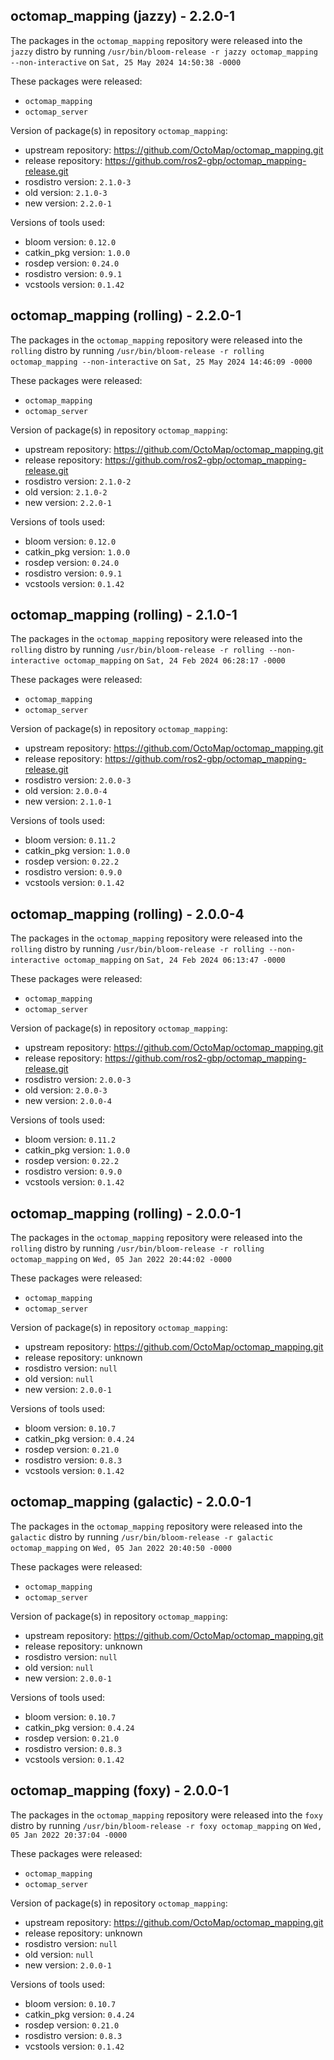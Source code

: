 ## octomap_mapping (jazzy) - 2.2.0-1

The packages in the `octomap_mapping` repository were released into the `jazzy` distro by running `/usr/bin/bloom-release -r jazzy octomap_mapping --non-interactive` on `Sat, 25 May 2024 14:50:38 -0000`

These packages were released:
- `octomap_mapping`
- `octomap_server`

Version of package(s) in repository `octomap_mapping`:

- upstream repository: https://github.com/OctoMap/octomap_mapping.git
- release repository: https://github.com/ros2-gbp/octomap_mapping-release.git
- rosdistro version: `2.1.0-3`
- old version: `2.1.0-3`
- new version: `2.2.0-1`

Versions of tools used:

- bloom version: `0.12.0`
- catkin_pkg version: `1.0.0`
- rosdep version: `0.24.0`
- rosdistro version: `0.9.1`
- vcstools version: `0.1.42`


## octomap_mapping (rolling) - 2.2.0-1

The packages in the `octomap_mapping` repository were released into the `rolling` distro by running `/usr/bin/bloom-release -r rolling octomap_mapping --non-interactive` on `Sat, 25 May 2024 14:46:09 -0000`

These packages were released:
- `octomap_mapping`
- `octomap_server`

Version of package(s) in repository `octomap_mapping`:

- upstream repository: https://github.com/OctoMap/octomap_mapping.git
- release repository: https://github.com/ros2-gbp/octomap_mapping-release.git
- rosdistro version: `2.1.0-2`
- old version: `2.1.0-2`
- new version: `2.2.0-1`

Versions of tools used:

- bloom version: `0.12.0`
- catkin_pkg version: `1.0.0`
- rosdep version: `0.24.0`
- rosdistro version: `0.9.1`
- vcstools version: `0.1.42`


## octomap_mapping (rolling) - 2.1.0-1

The packages in the `octomap_mapping` repository were released into the `rolling` distro by running `/usr/bin/bloom-release -r rolling --non-interactive octomap_mapping` on `Sat, 24 Feb 2024 06:28:17 -0000`

These packages were released:
- `octomap_mapping`
- `octomap_server`

Version of package(s) in repository `octomap_mapping`:

- upstream repository: https://github.com/OctoMap/octomap_mapping.git
- release repository: https://github.com/ros2-gbp/octomap_mapping-release.git
- rosdistro version: `2.0.0-3`
- old version: `2.0.0-4`
- new version: `2.1.0-1`

Versions of tools used:

- bloom version: `0.11.2`
- catkin_pkg version: `1.0.0`
- rosdep version: `0.22.2`
- rosdistro version: `0.9.0`
- vcstools version: `0.1.42`


## octomap_mapping (rolling) - 2.0.0-4

The packages in the `octomap_mapping` repository were released into the `rolling` distro by running `/usr/bin/bloom-release -r rolling --non-interactive octomap_mapping` on `Sat, 24 Feb 2024 06:13:47 -0000`

These packages were released:
- `octomap_mapping`
- `octomap_server`

Version of package(s) in repository `octomap_mapping`:

- upstream repository: https://github.com/OctoMap/octomap_mapping.git
- release repository: https://github.com/ros2-gbp/octomap_mapping-release.git
- rosdistro version: `2.0.0-3`
- old version: `2.0.0-3`
- new version: `2.0.0-4`

Versions of tools used:

- bloom version: `0.11.2`
- catkin_pkg version: `1.0.0`
- rosdep version: `0.22.2`
- rosdistro version: `0.9.0`
- vcstools version: `0.1.42`


## octomap_mapping (rolling) - 2.0.0-1

The packages in the `octomap_mapping` repository were released into the `rolling` distro by running `/usr/bin/bloom-release -r rolling octomap_mapping` on `Wed, 05 Jan 2022 20:44:02 -0000`

These packages were released:
- `octomap_mapping`
- `octomap_server`

Version of package(s) in repository `octomap_mapping`:

- upstream repository: https://github.com/OctoMap/octomap_mapping.git
- release repository: unknown
- rosdistro version: `null`
- old version: `null`
- new version: `2.0.0-1`

Versions of tools used:

- bloom version: `0.10.7`
- catkin_pkg version: `0.4.24`
- rosdep version: `0.21.0`
- rosdistro version: `0.8.3`
- vcstools version: `0.1.42`


## octomap_mapping (galactic) - 2.0.0-1

The packages in the `octomap_mapping` repository were released into the `galactic` distro by running `/usr/bin/bloom-release -r galactic octomap_mapping` on `Wed, 05 Jan 2022 20:40:50 -0000`

These packages were released:
- `octomap_mapping`
- `octomap_server`

Version of package(s) in repository `octomap_mapping`:

- upstream repository: https://github.com/OctoMap/octomap_mapping.git
- release repository: unknown
- rosdistro version: `null`
- old version: `null`
- new version: `2.0.0-1`

Versions of tools used:

- bloom version: `0.10.7`
- catkin_pkg version: `0.4.24`
- rosdep version: `0.21.0`
- rosdistro version: `0.8.3`
- vcstools version: `0.1.42`


## octomap_mapping (foxy) - 2.0.0-1

The packages in the `octomap_mapping` repository were released into the `foxy` distro by running `/usr/bin/bloom-release -r foxy octomap_mapping` on `Wed, 05 Jan 2022 20:37:04 -0000`

These packages were released:
- `octomap_mapping`
- `octomap_server`

Version of package(s) in repository `octomap_mapping`:

- upstream repository: https://github.com/OctoMap/octomap_mapping.git
- release repository: unknown
- rosdistro version: `null`
- old version: `null`
- new version: `2.0.0-1`

Versions of tools used:

- bloom version: `0.10.7`
- catkin_pkg version: `0.4.24`
- rosdep version: `0.21.0`
- rosdistro version: `0.8.3`
- vcstools version: `0.1.42`


